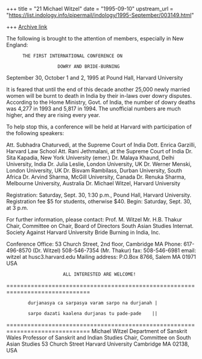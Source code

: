+++
title = "21 Michael Witzel"
date = "1995-09-10"
upstream_url = "https://list.indology.info/pipermail/indology/1995-September/003149.html"

+++
[Archive link](https://list.indology.info/pipermail/indology/1995-September/003149.html)



The following is brought to the attention of members, especially in New 
England:



		  THE FIRST INTERNATIONAL CONFERENCE ON 

                       DOWRY AND BRIDE-BURNING


September 30, October 1 and 2, 1995
at Pound Hall, Harvard University


It is feared that until the end of this decade another 25,000 newly 
married women will be burnt to death in India by their in-laws over dowry 
disputes. According to the Home Ministry, Govt. of India, the number of 
dowry deaths was 4,277 in 1993 and 5,817 in 1994. The unofficial numbers 
are much higher, and they are rising every year.

To help stop this, a conference will be held at Harvard with 
participation of the following speakers: 

Att. Subhadra Chaturvedi, at the Supreme Court of India
Dott. Enrica Garzilli, Harvard Law School
Att. Rani Jethmalani, at the Supreme Court of India
Dr. Sita Kapadia, New York University (emer.)
Dr. Malaya Khaund, Delhi University, India
Dr. Julia Leslie, London University, UK
Dr. Werner Menski, London University, UK
Dr. Bisvam Rambilass, Durban University, South Africa
Dr. Arvind Sharma, McGill University, Canada
Dr. Renuka Sharma, Melbourne University, Australia
Dr. Michael Witzel, Harvard University

Registration: Saturday, Sept. 30, 1:30 p.m., 
Pound Hall, Harvard University.
Registration fee $5 for students, otherwise $40.
Begin: Saturday, Sept. 30, at 3 p.m.

For further information, please contact:
Prof. M. Witzel					Mr. H.B. Thakur
Chair, Committee on				Chair, Board of Directors
South Asian Studies				Internat. Society Against 
Harvard University				Bride Burning in India, Inc.

Conference Office: 53 Church Street, 2nd floor, Cambridge MA 
Phone: 617-496-8570 (Dr. Witzel)                508-546-7354 (Mr. Thakur)
fax: 508-546-6981
email: witzel at husc3.harvard.edu
Mailing address: P.O.Box 8766, Salem MA 01971 USA


                         ALL INTERESTED ARE WELCOME!




==============================================================================


            durjanasya ca sarpasya varam sarpo na durjanah |

            sarpo dazati kaalena durjanas tu pade-pade    ||


==============================================================================
Michael Witzel                              Department of Sanskrit
Wales Professor of Sanskrit                 and Indian Studies
Chair, Committee on South Asian Studies     53 Church Street
Harvard University                          Cambridge MA 02138, 
USA        





